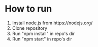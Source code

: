 # How to run

1. Install node.js from https://nodejs.org/
2. Clone repository
3. Run "npm install" in repo's dir
4. Run "npm start" in repo's dir
